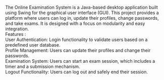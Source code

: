 The Online Examination System is a Java-based desktop application built using Swing for the graphical user interface (GUI). 
This project provides a platform where users can log in, update their profiles, change passwords, and take exams. 
It is designed with a focus on modularity and easy integration.
<br>
Features :
<br>
User Authentication: Login functionality to validate users based on a predefined user database.
<br>
Profile Management: Users can update their profiles and change their passwords.
<br>
Examination System: Users can start an exam session, which includes a timer and a submission mechanism.
<br>
Logout Functionality: Users can log out and safely end their session.
<br>
